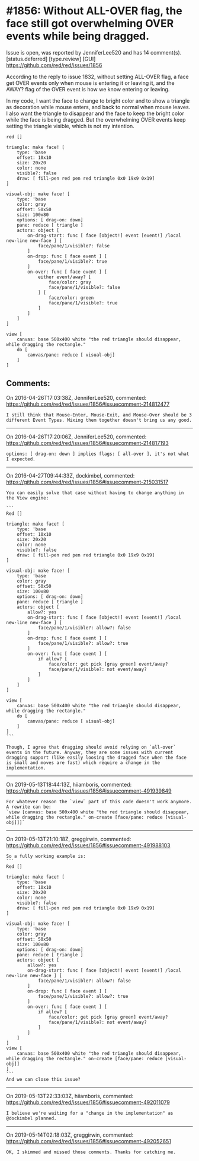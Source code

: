 
#1856: Without ALL-OVER flag, the face still got overwhelming OVER events while being dragged.
================================================================================
Issue is open, was reported by JenniferLee520 and has 14 comment(s).
[status.deferred] [type.review] [GUI]
<https://github.com/red/red/issues/1856>

According to the reply to issue 1832, without setting ALL-OVER flag, a face get OVER events only when mouse is entering it or leaving it, and the AWAY? flag of the OVER event is how we know entering or leaving.

In my code, I want the face to change to bright color and to show a triangle as decoration while mouse enters, and back to normal when mouse leaves. I also want the triangle to disappear and the face to keep the bright color while the face is being dragged. But the overwhelming OVER events keep setting the triangle visible, which is not my intention.

``` Red
red []

triangle: make face! [
    type: 'base
    offset: 10x10
    size: 20x20
    color: none
    visible?: false
    draw: [ fill-pen red pen red triangle 0x0 19x9 0x19]
]

visual-obj: make face! [
    type: 'base
    color: gray
    offset: 50x50
    size: 100x80
    options: [ drag-on: down]
    pane: reduce [ triangle ]
    actors: object [
        on-drag-start: func [ face [object!] event [event!] /local new-line new-face ] [
            face/pane/1/visible?: false
        ]
        on-drop: func [ face event ] [
            face/pane/1/visible?: true
        ]
        on-over: func [ face event ] [ 
            either event/away? [
                face/color: gray
                face/pane/1/visible?: false
            ] [
                face/color: green
                face/pane/1/visible?: true
            ] 
        ]
    ]
]

view [
    canvas: base 500x400 white "the red triangle should disappear, while dragging the rectangle."   
    do [
        canvas/pane: reduce [ visual-obj]
    ]
]
```



Comments:
--------------------------------------------------------------------------------

On 2016-04-26T17:03:38Z, JenniferLee520, commented:
<https://github.com/red/red/issues/1856#issuecomment-214812477>

    I still think that Mouse-Enter, Mouse-Exit, and Mouse-Over should be 3 different Event Types. Mixing them together doesn't bring us any good.

--------------------------------------------------------------------------------

On 2016-04-26T17:20:06Z, JenniferLee520, commented:
<https://github.com/red/red/issues/1856#issuecomment-214817193>

    options: [ drag-on: down ] implies flags: [ all-over ], it's not what I expected.

--------------------------------------------------------------------------------

On 2016-04-27T09:44:33Z, dockimbel, commented:
<https://github.com/red/red/issues/1856#issuecomment-215031517>

    You can easily solve that case without having to change anything in the View engine:
    
    ```
    Red []
    
    triangle: make face! [
        type: 'base
        offset: 10x10
        size: 20x20
        color: none
        visible?: false
        draw: [ fill-pen red pen red triangle 0x0 19x9 0x19]
    ]
    
    visual-obj: make face! [
        type: 'base
        color: gray
        offset: 50x50
        size: 100x80
        options: [ drag-on: down]
        pane: reduce [ triangle ]
        actors: object [
            allow?: yes
            on-drag-start: func [ face [object!] event [event!] /local new-line new-face ] [
                face/pane/1/visible?: allow?: false
            ]
            on-drop: func [ face event ] [
                face/pane/1/visible?: allow?: true
            ]
            on-over: func [ face event ] [ 
                if allow? [
                    face/color: get pick [gray green] event/away?
                    face/pane/1/visible?: not event/away?
                ]
            ]
        ]
    ]
    
    view [
        canvas: base 500x400 white "the red triangle should disappear, while dragging the rectangle."   
        do [
            canvas/pane: reduce [ visual-obj]
        ]
    ]
    ```
    
    Though, I agree that dragging should avoid relying on `all-over` events in the future. Anyway, they are some issues with current dragging support (like easily loosing the dragged face when the face is small and moves are fast) which require a change in the implementation.

--------------------------------------------------------------------------------

On 2019-05-13T18:44:13Z, hiiamboris, commented:
<https://github.com/red/red/issues/1856#issuecomment-491939849>

    For whatever reason the `view` part of this code doesn't work anymore. A rewrite can be:
    `view [canvas: base 500x400 white "the red triangle should disappear, while dragging the rectangle." on-create [face/pane: reduce [visual-obj]]]`

--------------------------------------------------------------------------------

On 2019-05-13T21:10:18Z, greggirwin, commented:
<https://github.com/red/red/issues/1856#issuecomment-491988103>

    So a fully working example is:
    ```
    Red []
    
    triangle: make face! [
        type: 'base
        offset: 10x10
        size: 20x20
        color: none
        visible?: false
        draw: [ fill-pen red pen red triangle 0x0 19x9 0x19]
    ]
    
    visual-obj: make face! [
        type: 'base
        color: gray
        offset: 50x50
        size: 100x80
        options: [ drag-on: down]
        pane: reduce [ triangle ]
        actors: object [
            allow?: yes
            on-drag-start: func [ face [object!] event [event!] /local new-line new-face ] [
                face/pane/1/visible?: allow?: false
            ]
            on-drop: func [ face event ] [
                face/pane/1/visible?: allow?: true
            ]
            on-over: func [ face event ] [ 
                if allow? [
                    face/color: get pick [gray green] event/away?
                    face/pane/1/visible?: not event/away?
                ]
            ]
        ]
    ]
    view [
        canvas: base 500x400 white "the red triangle should disappear, while dragging the rectangle." on-create [face/pane: reduce [visual-obj]]
    ]
    ```
    And we can close this issue?

--------------------------------------------------------------------------------

On 2019-05-13T22:33:03Z, hiiamboris, commented:
<https://github.com/red/red/issues/1856#issuecomment-492011079>

    I believe we're waiting for a "change in the implementation" as @dockimbel planned.

--------------------------------------------------------------------------------

On 2019-05-14T02:18:03Z, greggirwin, commented:
<https://github.com/red/red/issues/1856#issuecomment-492052651>

    OK, I skimmed and missed those comments. Thanks for catching me.

